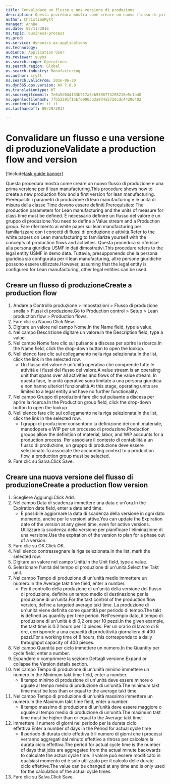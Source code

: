 ```yaml
--- 
title: Convalidare un flusso e una versione di produzione
description: Questa procedura mostra come creare un nuovo flusso di produzione e una prima versione per il lean manufacturing.
author: ChristianRytt
manager: AnnBe
ms.date: 02/11/2016
ms.topic: business-process
ms.prod: 
ms.service: dynamics-ax-applications
ms.technology: 
audience: Application User
ms.reviewer: yuyus
ms.search.scope: Operations
ms.search.region: Global
ms.search.industry: Manufacturing
ms.author: crytt
ms.search.validFrom: 2016-06-30
ms.dyn365.ops.version: AX 7.0.0
ms.translationtype: HT
ms.sourcegitcommit: 7e0a5d044133b917a3eb9386773205218e5c1b40
ms.openlocfilehash: 7fb52291f15bfe9063b2a9d4a572dcdc44286402
ms.contentlocale: it-it
ms.lasthandoff: 09/29/2017

---
```

# <a name="validate-a-production-flow-and-version"></a><span data-ttu-id="ee96a-103">Convalidare un flusso e una versione di produzione</span><span class="sxs-lookup"><span data-stu-id="ee96a-103">Validate a production flow and version</span></span>

[!include[task guide banner](../../includes/task-guide-banner.md)]

<span data-ttu-id="ee96a-104">Questa procedura mostra come creare un nuovo flusso di produzione e una prima versione per il lean manufacturing.</span><span class="sxs-lookup"><span data-stu-id="ee96a-104">This procedure shows how to create a new production flow and a first version for lean manufacturing.</span></span> <span data-ttu-id="ee96a-105">Prerequisiti: i parametri di produzione di lean manufacturing e le unità di misura della classe Time devono essere definiti.</span><span class="sxs-lookup"><span data-stu-id="ee96a-105">Prerequisites: The production parameters for Lean manufacturing and the units of measure for class time must be defined.</span></span> <span data-ttu-id="ee96a-106">È necessario definire un flusso del valore e un gruppo di produzione.</span><span class="sxs-lookup"><span data-stu-id="ee96a-106">You need to define a Value stream and a Production group.</span></span> <span data-ttu-id="ee96a-107">Fare riferimento ai white paper sul lean manufacturing per familiarizzare con i concetti di flussi di produzione e attività.</span><span class="sxs-lookup"><span data-stu-id="ee96a-107">Refer to the white papers on Lean manufacturing to familiarize yourself with the concepts of production flows and activities.</span></span> <span data-ttu-id="ee96a-108">Questa procedura si riferisce alla persona giuridica USMF in dati dimostrativi.</span><span class="sxs-lookup"><span data-stu-id="ee96a-108">This procedure refers to the legal entity USMF in demo data.</span></span> <span data-ttu-id="ee96a-109">Tuttavia, presupponendo che la persona giuridica sia configurata per il lean manufacturing, altre persone giuridiche possono essere utilizzate.</span><span class="sxs-lookup"><span data-stu-id="ee96a-109">However, assuming that the legal entity is configured for Lean manufacturing, other legal entities can be used.</span></span>


## <a name="create-a-production-flow"></a><span data-ttu-id="ee96a-110">Creare un flusso di produzione</span><span class="sxs-lookup"><span data-stu-id="ee96a-110">Create a production flow</span></span>
1. <span data-ttu-id="ee96a-111">Andare a Controllo produzione > Impostazioni > Flusso di produzione snella > Flussi di produzione.</span><span class="sxs-lookup"><span data-stu-id="ee96a-111">Go to Production control > Setup > Lean production flow > Production flows.</span></span>
2. <span data-ttu-id="ee96a-112">Fare clic su Nuovo.</span><span class="sxs-lookup"><span data-stu-id="ee96a-112">Click New.</span></span>
3. <span data-ttu-id="ee96a-113">Digitare un valore nel campo Nome.</span><span class="sxs-lookup"><span data-stu-id="ee96a-113">In the Name field, type a value.</span></span>
4. <span data-ttu-id="ee96a-114">Nel campo Descrizione digitare un valore.</span><span class="sxs-lookup"><span data-stu-id="ee96a-114">In the Description field, type a value.</span></span>
5. <span data-ttu-id="ee96a-115">Nel campo Nome fare clic sul pulsante a discesa per aprire la ricerca.</span><span class="sxs-lookup"><span data-stu-id="ee96a-115">In the Name field, click the drop-down button to open the lookup.</span></span>
6. <span data-ttu-id="ee96a-116">Nell'elenco fare clic sul collegamento nella riga selezionata.</span><span class="sxs-lookup"><span data-stu-id="ee96a-116">In the list, click the link in the selected row.</span></span>
    * <span data-ttu-id="ee96a-117">Un flusso del valore è un'unità operativa che comprende tutte le attività e i flussi del flusso del valore.</span><span class="sxs-lookup"><span data-stu-id="ee96a-117">A value stream is an operating unit that spans over all activities and flows of the value stream.</span></span>   <span data-ttu-id="ee96a-118">In questa fase, le unità operative sono limitate a una persona giuridica e non hanno ulteriori funzionalità.</span><span class="sxs-lookup"><span data-stu-id="ee96a-118">At this stage, operating units are limited to a legal entity and have no further functionality.</span></span>  
7. <span data-ttu-id="ee96a-119">Nel campo Gruppo di produzioni fare clic sul pulsante a discesa per aprire la ricerca.</span><span class="sxs-lookup"><span data-stu-id="ee96a-119">In the Production group field, click the drop-down button to open the lookup.</span></span>
8. <span data-ttu-id="ee96a-120">Nell'elenco fare clic sul collegamento nella riga selezionata.</span><span class="sxs-lookup"><span data-stu-id="ee96a-120">In the list, click the link in the selected row.</span></span>
    * <span data-ttu-id="ee96a-121">I gruppi di produzione consentono la definizione dei conti materiale, manodopera e WIP per un processo di produzione.</span><span class="sxs-lookup"><span data-stu-id="ee96a-121">Production groups allow the definition of material, labor, and WIP accounts for a production process.</span></span> <span data-ttu-id="ee96a-122">Per associare il contesto di contabilità a un flusso di produzione, un gruppo di produzione deve essere selezionato.</span><span class="sxs-lookup"><span data-stu-id="ee96a-122">To associate the accounting context to a production flow, a production group must be selected.</span></span>  
9. <span data-ttu-id="ee96a-123">Fare clic su Salva.</span><span class="sxs-lookup"><span data-stu-id="ee96a-123">Click Save.</span></span>

## <a name="create-a-production-flow-version"></a><span data-ttu-id="ee96a-124">Creare una nuova versione del flusso di produzione</span><span class="sxs-lookup"><span data-stu-id="ee96a-124">Create a production flow version</span></span>
1. <span data-ttu-id="ee96a-125">Scegliere Aggiungi.</span><span class="sxs-lookup"><span data-stu-id="ee96a-125">Click Add.</span></span>
2. <span data-ttu-id="ee96a-126">Nel campo Data di scadenza immettere una data e un'ora.</span><span class="sxs-lookup"><span data-stu-id="ee96a-126">In the Expiration date field, enter a date and time.</span></span>
    * <span data-ttu-id="ee96a-127">È possibile aggiornare la data di scadenza della versione in ogni dato momento, anche per le versioni attive.</span><span class="sxs-lookup"><span data-stu-id="ee96a-127">You can update the Expiration date of the version at any given time, even for active versions.</span></span> <span data-ttu-id="ee96a-128">Utilizzare la scadenza della versione per pianificare l'eliminazione di una versione.</span><span class="sxs-lookup"><span data-stu-id="ee96a-128">Use the expiration of the version to plan for a phase out of a version.</span></span>  
3. <span data-ttu-id="ee96a-129">Fare clic su OK.</span><span class="sxs-lookup"><span data-stu-id="ee96a-129">Click OK.</span></span>
4. <span data-ttu-id="ee96a-130">Nell'elenco contrassegnare la riga selezionata.</span><span class="sxs-lookup"><span data-stu-id="ee96a-130">In the list, mark the selected row.</span></span>
5. <span data-ttu-id="ee96a-131">Digitare un valore nel campo Unità.</span><span class="sxs-lookup"><span data-stu-id="ee96a-131">In the Unit field, type a value.</span></span>
6. <span data-ttu-id="ee96a-132">Selezionare l'unità del tempo di produzione di un'unità.</span><span class="sxs-lookup"><span data-stu-id="ee96a-132">Select the Takt unit.</span></span>
7. <span data-ttu-id="ee96a-133">Nel campo Tempo di produzione di un'unità medio immettere un numero.</span><span class="sxs-lookup"><span data-stu-id="ee96a-133">In the Average takt time field, enter a number.</span></span>
    * <span data-ttu-id="ee96a-134">Per il controllo della produzione di un'unità della versione del flusso di produzione, definire un tempo medio di destinazione per la produzione di un'unità.</span><span class="sxs-lookup"><span data-stu-id="ee96a-134">For the takt control of the production flow version, define a targeted average takt time.</span></span>   <span data-ttu-id="ee96a-135">La produzione di un'unità viene definita come quantità per periodo di tempo.</span><span class="sxs-lookup"><span data-stu-id="ee96a-135">The takt is defined as quantity  per time period.</span></span>  <span data-ttu-id="ee96a-136">Nell'esempio dato, il tempo di produzione di un'unità è di 0,2 ore per 10 pezzi.</span><span class="sxs-lookup"><span data-stu-id="ee96a-136">In the given example, the takt time is 0.2 hours per 10 pieces.</span></span> <span data-ttu-id="ee96a-137">Per un orario di lavoro di 8 ore, corrisponde a una capacità di produttività giornaliera di 400 pezzi.</span><span class="sxs-lookup"><span data-stu-id="ee96a-137">For a working time of 8 hours, this corresponds to a daily throughput capacity of 400 pieces.</span></span>  
8. <span data-ttu-id="ee96a-138">Nel campo Quantità per ciclo immettere un numero.</span><span class="sxs-lookup"><span data-stu-id="ee96a-138">In the Quantity per cycle field, enter a number.</span></span>
9. <span data-ttu-id="ee96a-139">Espandere o comprimere la sezione Dettagli versione.</span><span class="sxs-lookup"><span data-stu-id="ee96a-139">Expand or collapse the Version details section.</span></span>
10. <span data-ttu-id="ee96a-140">Nel campo Tempo di produzione di un'unità minimo immettere un numero.</span><span class="sxs-lookup"><span data-stu-id="ee96a-140">In the Minimum takt time field, enter a number.</span></span>
    * <span data-ttu-id="ee96a-141">Il tempo minimo di produzione di un'unità deve essere minore o uguale al tempo medio di produzione di un'unità.</span><span class="sxs-lookup"><span data-stu-id="ee96a-141">The minimum takt time must be less than or equal to the average takt time.</span></span>  
11. <span data-ttu-id="ee96a-142">Nel campo Tempo di produzione di un'unità massimo immettere un numero.</span><span class="sxs-lookup"><span data-stu-id="ee96a-142">In the Maximum takt time field, enter a number.</span></span>
    * <span data-ttu-id="ee96a-143">Il tempo massimo di produzione di un'unità deve essere maggiore o uguale al tempo medio di produzione di un'unità.</span><span class="sxs-lookup"><span data-stu-id="ee96a-143">The maximum takt time must be higher than or equal to the Average takt time.</span></span>  
12. <span data-ttu-id="ee96a-144">Immettere il numero di giorni nel periodo per la durata ciclo effettiva.</span><span class="sxs-lookup"><span data-stu-id="ee96a-144">Enter a number of days in the Period for actual cycle time</span></span>
    * <span data-ttu-id="ee96a-145">Il periodo di durata ciclo effettiva è il numero di giorni che i processi verranno aggregati dal minuto effettivo a ritroso per calcolare la durata ciclo effettiva.</span><span class="sxs-lookup"><span data-stu-id="ee96a-145">The period for actual cycle time is the number of days that jobs are aggregated from the actual minute backwards to calculate the actual cycle time.</span></span> <span data-ttu-id="ee96a-146">Il valore può essere modificato in qualsiasi momento ed è solo utilizzato per il calcolo delle durate ciclo effettive.</span><span class="sxs-lookup"><span data-stu-id="ee96a-146">The value can be changed at any time and is only used for the calculation of the actual cycle times.</span></span>  
13. <span data-ttu-id="ee96a-147">Fare clic su Salva.</span><span class="sxs-lookup"><span data-stu-id="ee96a-147">Click Save.</span></span>


